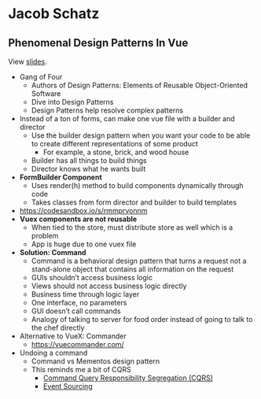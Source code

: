 # Jacob Schatz

## Phenomenal Design Patterns In Vue

View [slides](https://www.dropbox.com/s/t3wv96w03fpre1j/VueJSPhenominalDesignPatterns.key?dl=0).

* Gang of Four
  * Authors of Design Patterns: Elements of Reusable Object-Oriented Software
  * Dive into Design Patterns
  * Design Patterns help resolve complex patterns
* Instead of a ton of forms, can make one vue file with a builder and director
  * Use the builder design pattern when you want your code to be able to create different representations of some product
    * For example, a stone, brick, and wood house
  * Builder has all things to build things
  * Director knows what he wants built
* **FormBuilder Component**
  * Uses render(h) method to build components dynamically through code
  * Takes classes from form director and builder to build templates
* https://codesandbox.io/s/rmmprvonnm
* **Vuex components are not reusable**
  * When tied to the store, must distribute store as well which is a problem
  * App is huge due to one vuex file
* **Solution: Command**
  * Command is a behavioral design pattern that turns a request not a stand-alone object that contains all information on the request
  * GUIs shouldn’t access business logic
  * Views should not access business logic directly
  * Business time through logic layer
  * One interface, no parameters
  * GUI doesn’t call commands
  * Analogy of talking to server for food order instead of going to talk to the chef directly
* Alternative to VueX: Commander
  * https://vuecommander.com/
* Undoing a command
  * Command vs Mementos design pattern
  * This reminds me a bit of CQRS
    * [Command Query Responsibility Segregation (CQRS)](https://microservices.io/patterns/data/cqrs.html)
    * [Event Sourcing](https://microservices.io/patterns/data/event-sourcing.html)
